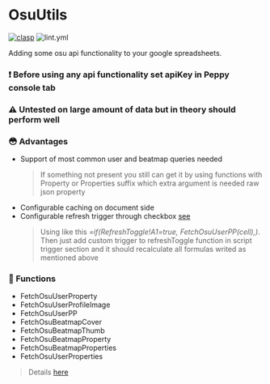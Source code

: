 # OsuUtils
[![clasp](https://img.shields.io/badge/built%20with-clasp-4285f4.svg)](https://github.com/google/clasp) ![lint.yml](https://github.com/EnergoStalin/GoogleSpreadsheetOsuUtils/actions/workflows/lint.yml/badge.svg)

Adding some osu api functionality to your google spreadsheets.

### :exclamation: Before using any api functionality set apiKey in Peppy console tab
### :warning: Untested on large amount of data but in theory should perform well

### :flushed: Advantages
- Support of most common user and beatmap queries needed
  > If something not present you still can get it by using functions with Property or Properties suffix which extra argument is needed raw json property
- Configurable caching on document side
- Configurable refresh trigger through checkbox [see](https://github.com/EnergoStalin/GoogleSpreadsheetOsuUtils/blob/master/src/utils/refresh.ts)
  > Using like this *=if(RefreshToggle!$A$1=true, FetchOsuUserPP(cell),)*. Then just add custom trigger to refreshToggle function in script trigger section and it should recalculate all formulas writed as mentioned above

### :pencil: Functions 
- FetchOsuUserProperty
- FetchOsuUserProfileImage
- FetchOsuUserPP
- FetchOsuBeatmapCover
- FetchOsuBeatmapThumb
- FetchOsuBeatmapProperty
- FetchOsuBeatmapProperties
- FetchOsuUserProperties

> Details [here](https://github.com/EnergoStalin/GoogleSpreadsheetOsuUtils/blob/master/src/Bindings.ts)